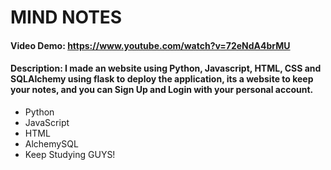 # MIND NOTES
#### Video Demo:  <https://www.youtube.com/watch?v=72eNdA4brMU>
#### Description: I made an website using Python, Javascript, HTML, CSS and SQLAlchemy using flask to deploy the application, its a website to keep your notes, and you can Sign Up and Login with your personal account.

- Python
- JavaScript
- HTML
- AlchemySQL
- Keep Studying GUYS!
